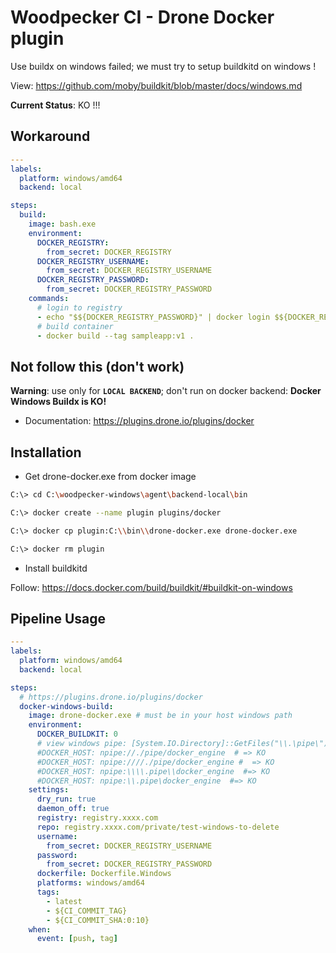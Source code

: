 # Woodpecker CI - Drone Docker plugin

Use buildx on windows failed; we must try to setup buildkitd on windows !

View: <https://github.com/moby/buildkit/blob/master/docs/windows.md>

**Current Status**: KO !!!

## Workaround

```yaml
---
labels:
  platform: windows/amd64
  backend: local

steps:
  build:
    image: bash.exe
    environment:
      DOCKER_REGISTRY:
        from_secret: DOCKER_REGISTRY
      DOCKER_REGISTRY_USERNAME:
        from_secret: DOCKER_REGISTRY_USERNAME
      DOCKER_REGISTRY_PASSWORD:
        from_secret: DOCKER_REGISTRY_PASSWORD
    commands:
      # login to registry
      - echo "$${DOCKER_REGISTRY_PASSWORD}" | docker login $${DOCKER_REGISTRY} --username $${DOCKER_REGISTRY_USERNAME} --password-stdin
      # build container
      - docker build --tag sampleapp:v1 .
```

## Not follow this (don't work)

**Warning**: use only for **`LOCAL BACKEND`**; don't run on docker backend: **Docker Windows Buildx is KO!**

- Documentation: <https://plugins.drone.io/plugins/docker>

## Installation

- Get drone-docker.exe from docker image

```bash
C:\> cd C:\woodpecker-windows\agent\backend-local\bin

C:\> docker create --name plugin plugins/docker

C:\> docker cp plugin:C:\\bin\\drone-docker.exe drone-docker.exe

C:\> docker rm plugin
```

- Install buildkitd

Follow: <https://docs.docker.com/build/buildkit/#buildkit-on-windows>

## Pipeline Usage

```yaml
---
labels:
  platform: windows/amd64
  backend: local

steps:
  # https://plugins.drone.io/plugins/docker
  docker-windows-build:
    image: drone-docker.exe # must be in your host windows path
    environment:
      DOCKER_BUILDKIT: 0
      # view windows pipe: [System.IO.Directory]::GetFiles("\\.\pipe\") | sort
      #DOCKER_HOST: npipe://./pipe/docker_engine  # => KO
      #DOCKER_HOST: npipe:////./pipe/docker_engine #  => KO
      #DOCKER_HOST: npipe:\\\\.pipe\\docker_engine  #=> KO
      #DOCKER_HOST: npipe:\\.pipe\docker_engine  #=> KO
    settings:
      dry_run: true
      daemon_off: true
      registry: registry.xxxx.com
      repo: registry.xxxx.com/private/test-windows-to-delete
      username:
        from_secret: DOCKER_REGISTRY_USERNAME
      password:
        from_secret: DOCKER_REGISTRY_PASSWORD
      dockerfile: Dockerfile.Windows
      platforms: windows/amd64
      tags:
        - latest
        - ${CI_COMMIT_TAG}
        - ${CI_COMMIT_SHA:0:10}
    when:
      event: [push, tag]

```
